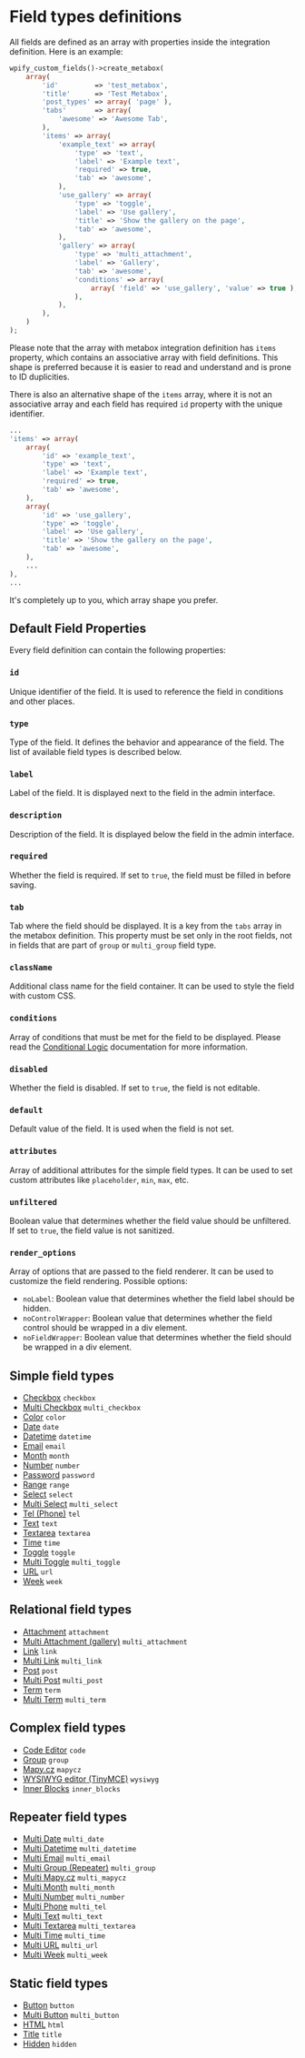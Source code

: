 # Field types definitions

All fields are defined as an array with properties inside the integration definition. Here is an example:

```php
wpify_custom_fields()->create_metabox(
    array(
        'id'         => 'test_metabox',
        'title'      => 'Test Metabox',
        'post_types' => array( 'page' ),
        'tabs'       => array(
            'awesome' => 'Awesome Tab',
        ),
        'items' => array(
            'example_text' => array(
                'type' => 'text',
                'label' => 'Example text',
                'required' => true,
                'tab' => 'awesome',
            ),
            'use_gallery' => array(
                'type' => 'toggle',
                'label' => 'Use gallery',
                'title' => 'Show the gallery on the page',
                'tab' => 'awesome',
            ),
            'gallery' => array(
                'type' => 'multi_attachment',
                'label' => 'Gallery',
                'tab' => 'awesome',
                'conditions' => array(
                    array( 'field' => 'use_gallery', 'value' => true ),
                ),
            ),
        ),
    )
);
```

Please note that the array with metabox integration definition has `items` property, which contains an associative array with field definitions. This shape is preferred because it is easier to read and understand and is prone to ID duplicities.

There is also an alternative shape of the `items` array, where it is not an associative array and each field has required `id` property with the unique identifier.

```php
...
'items' => array(
    array(
        'id' => 'example_text',
        'type' => 'text',
        'label' => 'Example text',
        'required' => true,
        'tab' => 'awesome',
    ),
    array(
        'id' => 'use_gallery',
        'type' => 'toggle',
        'label' => 'Use gallery',
        'title' => 'Show the gallery on the page',
        'tab' => 'awesome',
    ),
    ...
),
...
```

It's completely up to you, which array shape you prefer.

## Default Field Properties

Every field definition can contain the following properties:

### `id`

Unique identifier of the field. It is used to reference the field in conditions and other places.

### `type`

Type of the field. It defines the behavior and appearance of the field. The list of available field types is described below.

### `label`

Label of the field. It is displayed next to the field in the admin interface.

### `description`

Description of the field. It is displayed below the field in the admin interface.

### `required`

Whether the field is required. If set to `true`, the field must be filled in before saving.

### `tab`

Tab where the field should be displayed. It is a key from the `tabs` array in the metabox definition. This property must be set only in the root fields, not in fields that are part of `group` or `multi_group` field type.

### `className`

Additional class name for the field container. It can be used to style the field with custom CSS.

### `conditions`

Array of conditions that must be met for the field to be displayed. Please read the [Conditional Logic](features/conditions.md) documentation for more information.

### `disabled`

Whether the field is disabled. If set to `true`, the field is not editable.

### `default`

Default value of the field. It is used when the field is not set.

### `attributes`

Array of additional attributes for the simple field types. It can be used to set custom attributes like `placeholder`, `min`, `max`, etc.

### `unfiltered`

Boolean value that determines whether the field value should be unfiltered. If set to `true`, the field value is not sanitized.

### `render_options`

Array of options that are passed to the field renderer. It can be used to customize the field rendering. Possible options:

* `noLabel`: Boolean value that determines whether the field label should be hidden.
* `noControlWrapper`: Boolean value that determines whether the field control should be wrapped in a div element.
* `noFieldWrapper`: Boolean value that determines whether the field should be wrapped in a div element.

## Simple field types

* [Checkbox](field-types/checkbox.md) `checkbox`
* [Multi Checkbox](field-types/multi_checkbox.md) `multi_checkbox`
* [Color](field-types/color.md) `color`
* [Date](field-types/date.md) `date`
* [Datetime](field-types/datetime.md) `datetime`
* [Email](field-types/email.md) `email`
* [Month](field-types/month.md) `month`
* [Number](field-types/number.md) `number`
* [Password](field-types/password.md) `password`
* [Range](field-types/range.md) `range`
* [Select](field-types/select.md) `select`
* [Multi Select](field-types/multi_select.md) `multi_select`
* [Tel (Phone)](field-types/tel.md) `tel`
* [Text](field-types/text.md) `text`
* [Textarea](field-types/textarea.md) `textarea`
* [Time](field-types/time.md) `time`
* [Toggle](field-types/toggle.md) `toggle`
* [Multi Toggle](field-types/multi_toggle.md) `multi_toggle`
* [URL](field-types/url.md) `url`
* [Week](field-types/week.md) `week`

## Relational field types

* [Attachment](field-types/attachment.md) `attachment`
* [Multi Attachment (gallery)](field-types/multi_attachment.md) `multi_attachment`
* [Link](field-types/link.md) `link`
* [Multi Link](field-types/multi_link.md) `multi_link`
* [Post](field-types/post.md) `post`
* [Multi Post](field-types/multi_post.md) `multi_post`
* [Term](field-types/term.md) `term`
* [Multi Term](field-types/multi_term.md) `multi_term`

## Complex field types

* [Code Editor](field-types/code.md) `code`
* [Group](field-types/group.md) `group`
* [Mapy.cz](field-types/mapycz.md) `mapycz`
* [WYSIWYG editor (TinyMCE)](field-types/wysiwyg.md) `wysiwyg`
* [Inner Blocks](field-types/inner_blocks.md) `inner_blocks`

## Repeater field types

* [Multi Date](field-types/multi_date.md) `multi_date`
* [Multi Datetime](field-types/multi_datetime.md) `multi_datetime`
* [Multi Email](field-types/multi_email.md) `multi_email`
* [Multi Group (Repeater)](field-types/multi_group.md) `multi_group`
* [Multi Mapy.cz](field-types/multi_mapycz.md) `multi_mapycz`
* [Multi Month](field-types/multi_month.md) `multi_month`
* [Multi Number](field-types/multi_number.md) `multi_number`
* [Multi Phone](field-types/multi_tel.md) `multi_tel`
* [Multi Text](field-types/multi_text.md) `multi_text`
* [Multi Textarea](field-types/multi_textarea.md) `multi_textarea`
* [Multi Time](field-types/multi_time.md) `multi_time`
* [Multi URL](field-types/multi_url.md) `multi_url`
* [Multi Week](field-types/multi_week.md) `multi_week`

## Static field types

* [Button](field-types/button.md) `button`
* [Multi Button](field-types/multi_button.md) `multi_button`
* [HTML](field-types/html.md) `html`
* [Title](field-types/title.md) `title`
* [Hidden](field-types/hidden.md) `hidden`